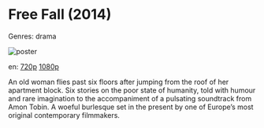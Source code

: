 # Free Fall (2014)

Genres: drama

![poster](http://image.tmdb.org/t/p/w500/bsH1cKLkoK3gaT1W2yvQekjJNue.jpg)

en:
  [720p](magnet:?xt=urn:btih:466a655cd443188d2cb72b2f0c79c12522944255&dn=Free+Fall+%282014%29+720p+BrRip+x264+-+YIFY&tr=udp%3A%2F%2Ftracker.openbittorrent.com%3A80%2Fannounce&tr=udp%3A%2F%2Fglotorrents.pw%3A6969%2Fannounce&tr=udp%3A%2F%2Ftracker.openbittorrent.com%3A80%2Fannounce&tr=udp%3A%2F%2Ftracker.opentrackr.org%3A1337%2Fannounce&tr=udp%3A%2F%2Fzer0day.to%3A1337%2Fannounce&tr=udp%3A%2F%2Ftracker.coppersurfer.tk%3A6969%2Fannounce)
  [1080p](magnet:?xt=urn:btih:675027e067c55d3df9caa8bfebf00ef3cfdf3598&dn=Free+Fall+%282014%29+1080p+BrRip+x264+-+YIFY&tr=udp%3A%2F%2Ftracker.openbittorrent.com%3A80%2Fannounce&tr=udp%3A%2F%2Fglotorrents.pw%3A6969%2Fannounce&tr=udp%3A%2F%2Ftracker.openbittorrent.com%3A80%2Fannounce&tr=udp%3A%2F%2Ftracker.opentrackr.org%3A1337%2Fannounce&tr=udp%3A%2F%2Fzer0day.to%3A1337%2Fannounce&tr=udp%3A%2F%2Ftracker.coppersurfer.tk%3A6969%2Fannounce)
  


An old woman flies past six floors after jumping from the roof of her apartment block. Six stories on the poor state of humanity, told with humour and rare imagination to the accompaniment of a pulsating soundtrack from Amon Tobin. A woeful burlesque set in the present by one of Europe’s most original contemporary filmmakers.